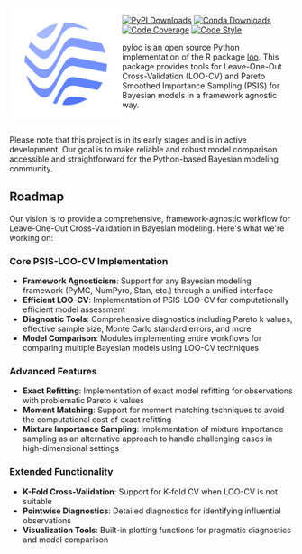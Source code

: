 <img src="https://raw.githubusercontent.com/jordandeklerk/pyloo/main/assets/pyloo-logo.png" width="200" height="200" align="left">

[![PyPI Downloads](https://img.shields.io/pypi/dm/pyloo.svg?label=Pypi%20downloads)](https://pypi.org/project/pyloo/)
[![Conda Downloads](https://img.shields.io/conda/dn/conda-forge/pyloo.svg?label=Conda%20downloads)](https://anaconda.org/conda-forge/pyloo)
[![Code Coverage](https://codecov.io/gh/jordandeklerk/pyloo/branch/main/graph/badge.svg)](https://codecov.io/gh/jordandeklerk/pyloo)
[![Code Style](https://img.shields.io/badge/code%20style-black-000000.svg)](https://github.com/ambv/black)

pyloo is an open source Python implementation of the R package [loo](https://github.com/stan-dev/loo).
This package provides tools for Leave-One-Out Cross-Validation (LOO-CV)
and Pareto Smoothed Importance Sampling (PSIS) for Bayesian models in a framework agnostic way.

<br>

Please note that this project is in its early stages and is in active development. Our goal is to make reliable and robust model comparison accessible and straightforward for the Python-based Bayesian modeling community.

## Roadmap

Our vision is to provide a comprehensive, framework-agnostic workflow for Leave-One-Out Cross-Validation in Bayesian modeling. Here's what we're working on:

### Core PSIS-LOO-CV Implementation
- **Framework Agnosticism**: Support for any Bayesian modeling framework (PyMC, NumPyro, Stan, etc.) through a unified interface
- **Efficient LOO-CV**: Implementation of PSIS-LOO-CV for computationally efficient model assessment
- **Diagnostic Tools**: Comprehensive diagnostics including Pareto k values, effective sample size, Monte Carlo standard errors, and more
- **Model Comparison**: Modules implementing entire workflows for comparing multiple Bayesian models using LOO-CV techniques

### Advanced Features
- **Exact Refitting**: Implementation of exact model refitting for observations with problematic Pareto k values
- **Moment Matching**: Support for moment matching techniques to avoid the computational cost of exact refitting
- **Mixture Importance Sampling**: Implementation of mixture importance sampling as an alternative approach to handle challenging cases in high-dimensional settings

### Extended Functionality
- **K-Fold Cross-Validation**: Support for K-fold CV when LOO-CV is not suitable
- **Pointwise Diagnostics**: Detailed diagnostics for identifying influential observations
- **Visualization Tools**: Built-in plotting functions for pragmatic diagnostics and model comparison
